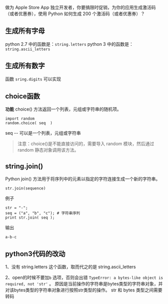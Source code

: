 
做为 Apple Store App 独立开发者，你要搞限时促销，为你的应用生成激活码（或者优惠券），使用 Python 如何生成 200 个激活码（或者优惠券）？

## 生成所有字母
python 2.7 中的函数是：`string.letters`
python 3 中的函数是：`string.ascii_letters`

## 生成所有数字
函数 `sring.digits` 可以实现

## choice函数

**功能**
choice() 方法返回一个列表，元组或字符串的随机项。
```
import random
random.choice( seq  )
```

seq -- 可以是一个列表，元组或字符串

>注意：choice()是不能直接访问的，需要导入 random 模块，然后通过 random 静态对象调用该方法。

## string.join()

Python join() 方法用于将序列中的元素以指定的字符连接生成一个新的字符串。

```
str.join(sequence)
```

例子

```
str = "-";
seq = ("a", "b", "c"); # 字符串序列
print str.join( seq );
```

输出

```
a-b-c
```

## python3代码的改动

1、没有 string.letters 这个函数，取而代之的是 string.ascii_letters

2、open的时候不要加`b` 选项，否则会出错 `TypeError: a bytes-like object is required, not 'str'` 。
原因是当前操作的字符串是bytes类型的字符串对象，并对该bytes类型的字符串对象进行按照str类型的操作。
str 和 bytes 类型之间需要转码
